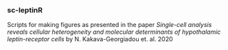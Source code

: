 ### sc-leptinR

Scripts for making figures as presented in the paper *Single-cell analysis reveals cellular heterogeneity and molecular determinants of hypothalamic leptin-receptor cells* by N. Kakava-Georgiadou et. al. 2020

